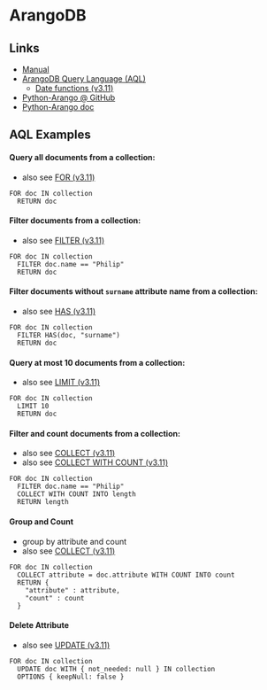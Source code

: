 # ArangoDB

## Links

- [Manual](https://www.arangodb.com/docs/stable/)
- [ArangoDB Query Language (AQL)](https://www.arangodb.com/docs/stable/aql/)
  - [Date functions (v3.11)](https://www.arangodb.com/docs/3.11/aql/functions-date.html)
- [Python-Arango @ GitHub](https://github.com/ArangoDB-Community/python-arango)
- [Python-Arango doc](https://docs.python-arango.com/en/main/)

## AQL Examples

#### Query all documents from a collection:

- also see [FOR (v3.11)](https://www.arangodb.com/docs/3.11/aql/operations-for.html)

```text
FOR doc IN collection
  RETURN doc
```

#### Filter documents from a collection:

- also see [FILTER (v3.11)](https://www.arangodb.com/docs/3.11/aql/operations-filter.html)

```text
FOR doc IN collection
  FILTER doc.name == "Philip"
  RETURN doc
```

#### Filter documents without `surname` attribute name from a collection:

- also see [HAS (v3.11)](https://www.arangodb.com/docs/3.11/aql/functions-document.html#has)

```text
FOR doc IN collection
  FILTER HAS(doc, "surname")
  RETURN doc
```

#### Query at most 10 documents from a collection:

- also see [LIMIT (v3.11)](https://www.arangodb.com/docs/3.11/aql/operations-limit.html)

```text
FOR doc IN collection
  LIMIT 10
  RETURN doc
```

#### Filter and count documents from a collection:

- also see [COLLECT (v3.11)](https://www.arangodb.com/docs/3.11/aql/operations-collect.html)
- also see [COLLECT WITH COUNT (v3.11)](https://www.arangodb.com/docs/3.11/aql/operations-collect.html#group-length-calculation)

```text
FOR doc IN collection
  FILTER doc.name == "Philip"
  COLLECT WITH COUNT INTO length
  RETURN length
```

#### Group and Count

- group by attribute and count
- also see [COLLECT (v3.11)](https://www.arangodb.com/docs/3.11/aql/operations-collect.html)

```text
FOR doc IN collection
  COLLECT attribute = doc.attribute WITH COUNT INTO count
  RETURN {
    "attribute" : attribute,
    "count" : count
  }
```

#### Delete Attribute

- also see [UPDATE (v3.11)](https://www.arangodb.com/docs/stable/aql/operations-update.html#keepnull)

```text
FOR doc IN collection
  UPDATE doc WITH { not_needed: null } IN collection
  OPTIONS { keepNull: false }
```
